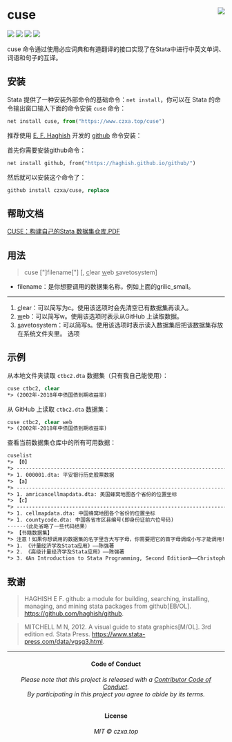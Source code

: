 cuse<img src="https://www.czxa.top/cuse/assets/cuse-fit.png" align="right" />
========================================================
[![](https://img.shields.io/badge/build-passing-brightgreen.svg?style=plastic)](https:www.czxa.top) [![](https://img.shields.io/badge/Stata-cuse-brightgreen.svg?style=plastic)](https://www.czxa.top) [![](https://img.shields.io/badge/github-Stata-orange.svg?style=plastic)](https://www.czxa.top) [![](https://img.shields.io/badge/platform-Windows_OS|Mac_OS-orange.svg?style=plastic)](https://www.czxa.top)

cuse 命令通过使用必应词典和有道翻译的接口实现了在Stata中进行中英文单词、词语和句子的互译。

安装
--------

Stata 提供了一种安装外部命令的基础命令：`net install`，你可以在 Stata 的命令输出窗口输入下面的命令安装 `cuse` 命令：

```py
net install cuse, from("https://www.czxa.top/cuse")
```

推荐使用 [E. F. Haghish](https://github.com/haghish) 开发的 [github](https://github.com/haghish/github) 命令安装：

首先你需要安装github命令：

```stata
net install github, from("https://haghish.github.io/github/")
```

然后就可以安装这个命令了：

```stata
github install czxa/cuse, replace
```

帮助文档
--------

[CUSE：构建自己的Stata 数据集仓库.PDF](https://www.czxa.top/cuse/cuse-paper/cuse.pdf)

用法
--------

> cuse ["]filename["] [, <u>c</u>lear <u>w</u>eb <u>s</u>avetosystem]

* filename：是你想要调用的数据集名称，例如上面的grilic_small。

--------

1. <u>c</u>lear：可以简写为c。使用该选项时会先清空已有数据集再读入。
2. <u>w</u>eb：可以简写w。使用该选项时表示从GitHub 上读取数据。
3. <u>s</u>avetosystem：可以简写s。使用该选项时表示读入数据集后把该数据集存放在系统文件夹里。
选项


示例
--------

从本地文件夹读取 `ctbc2.dta` 数据集（只有我自己能使用）：

```stata
cuse ctbc2, clear
*> (2002年-2018年中债国债到期收益率)
```

从 GitHub 上读取 `ctbc2.dta` 数据集：

```stata
cuse ctbc2, clear web
*> (2002年-2018年中债国债到期收益率)
```

查看当前数据集仓库中的所有可用数据：

```stata
cuselist
*> 【0】
*> ----------------------------------------------------------------------
*> 1. 000001.dta: 平安银行历史股票数据
*> 【a】
*> ----------------------------------------------------------------------
*> 1. amricancellmapdata.dta: 美国蜂窝地图各个省份的位置坐标
*> 【c】
*> ----------------------------------------------------------------------
*> 1. cellmapdata.dta: 中国蜂窝地图各个省份的位置坐标
*> 1. countycode.dta: 中国各省市区县编号(即身份证前六位号码)
······（此处省略了一些代码结果）
*> 【书籍数据集】
*> 注意！如果你想调用的数据集的名字里含大写字母，你需要把它的首字母调成小写才能调用!
*> 1. 《计量经济学及Stata应用》——陈强著
*> 2. 《高级计量经济学及Stata应用》——陈强著
*> 3. 《An Introduction to Stata Programming, Second Edition》——Christopher F. Baum著
```


致谢
-----

> HAGHISH E F. github: a module for building, searching, installing, managing, and mining stata packages from github[EB/OL].
https://github.com/haghish/github.

> MITCHELL M N, 2012. A visual guide to stata graphics[M/OL]. 3rd edition ed. Stata Press. https://www.stata-press.com/data/vgsg3.html.


------------

<h4 align="center">

Code of Conduct

</h4>

<h6 align="center">

Please note that this project is released with a [Contributor Code of
Conduct](CODE_OF_CONDUCT.md).<br>By participating in this project you
agree to abide by its terms.

</h6>

<h4 align="center">

License

</h4>

<h6 align="center">

MIT © czxa.top

</h6>

